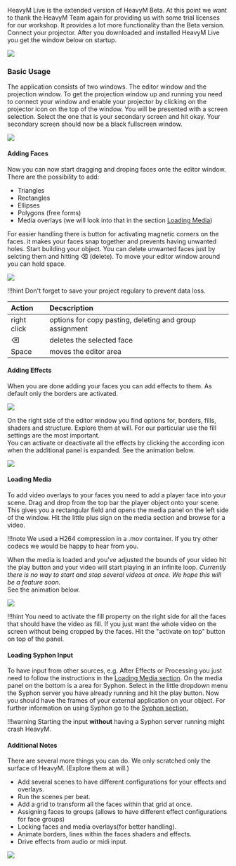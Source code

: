 HeavyM Live is the extended version of HeavyM Beta. At this point we want to thank the HeavyM Team again for providing us with some trial licenses for our workshop. It provides a lot more functionality than the Beta version. Connect your projector. After you downloaded and installed HeavyM Live you get the window below on startup.  

![](images/heavym-live-ui.png)  

### Basic Usage

The application consists of two windows. The editor window and the projection window. To get the projection window up and running you need to connect your window and enable your projector by clicking on the projector icon on the top of the window. You will be presented with a screen selection. Select the one that is your secondary screen and hit okay. Your secondary screen should now be a black fullscreen window.  

![](images/heavym-live-ui-projector-selection.png)  

#### Adding Faces  

Now you can now start dragging and droping faces onte the editor window. There are the possibility to add:  

- Triangles
- Rectangles
- Ellipses
- Polygons (free forms)  
- Media overlays (we will look into that in the section [Loading Media](#loading-media))

For easier handling there is button for activating magnetic corners on the faces. it makes your faces snap together and prevents having unwanted holes. Start building your object. You can delete unwanted faces just by selcting them and hitting ⌫ (delete). To move your editor window around you can hold space.  

![](images/heavym-adding-faces.gif)  

!!!hint
    Don't forget to save your project regulary to prevent data loss.  

| Action      | Decscription                                            |
| :---        | :---                                                    |
| right click | options for copy pasting, deleting and group assignment |
| ⌫           | deletes the selected face                               |
| Space       | moves the editor area                                   |


#### Adding Effects  


When you are done adding your faces you can add effects to them. As default only the borders are activated. 

[![](images/heavym-live-ui-with-faces.png)](images/heavym-live-ui-with-faces.png)  

On the right side of the editor window you find options for, borders, fills, shaders and structure. Explore them at will. For our particular use the fill settings are the most important.  
You can activate or deactivate all the effects by clicking the according icon when the additional panel is expanded. See the animation below.  

[![](images/heavym-adding-effect.gif)](images/heavym-adding-effect.gif)  

#### Loading Media  

To add video overlays to your faces you need to add a player face into your scene. Drag and drop from the top bar the player object onto your scene. This gives you a rectangular field and opens the media panel on the left side of the window. Hit the little plus sign on the media section and browse for a video.  

!!!note
    We used a H264 compression in a .mov container. If you try other codecs we would be happy to hear from you.  

When the media is loaded and you've adjusted the bounds of your video hit the play button and your video will start playing in an infinite loop. _Currently there is no way to start and stop several videos at once. We hope this will be a feature soon._  
See the animation below.

[![](images/heavym-adding-media.gif)](images/heavym-adding-media.gif)  

!!!hint
    You need to activate the fill property on the right side for all the faces that should have the video as fill. If you just want the whole video on the screen without being cropped by the faces. Hit the "activate on top" button on top of the panel.  


#### Loading Syphon Input  

To have input from other sources, e.g. After Effects or Processing you just need to follow the instructions in the [Loading Media section](#loading-media). On the media panel on the bottom is a area for Syphon. Select in the little dropdown menu the Syphon server you have already running and hit the play button. Now you should have the frames of your external application on your object. For further information on using Syphon go to the [Syphon section.](syphon/)  

!!!warning
    Starting the input __without__ having a Syphon server running might crash HeavyM.  

#### Additional Notes  

There are several more things you can do. We only scratched only the surface of HeavyM. (Explore them at will.)  

- Add several scenes to have different configurations for your effects and overlays.  
- Run the scenes per beat.
- Add a grid to transform all the faces within that grid at once.  
- Assigning faces to groups (allows to have different effect configurations for face groups)
- Locking faces and media overlays(for better handling).  
- Animate borders, lines within the faces shaders and effects.
- Drive effects from audio or midi input.

[![](images/heavym-scenes.gif)](images/heavym-scenes.gif)  


